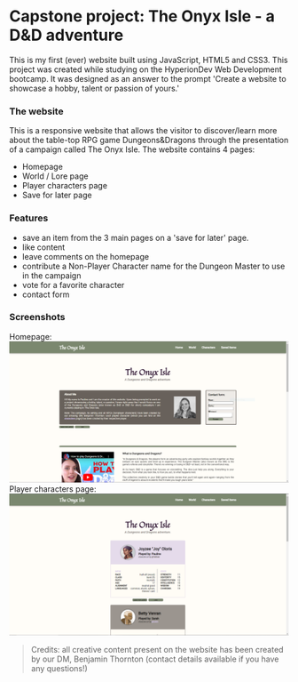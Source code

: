 # Capstone project: The Onyx Isle - a D&D adventure

This is my first (ever) website built using JavaScript, HTML5 and CSS3.
This project was created while studying on the HyperionDev Web Development bootcamp. It was designed as an answer to the prompt 'Create a website to showcase a hobby, talent or passion of yours.'

### The website
This is a responsive website that allows the visitor to discover/learn more about the table-top RPG game Dungeons&Dragons through the presentation of a campaign called The Onyx Isle.
The website contains 4 pages: 
* Homepage
* World / Lore page
* Player characters page
* Save for later page

### Features
* save an item from the 3 main pages on a 'save for later' page.
* like content
* leave comments on the homepage
* contribute a Non-Player Character name for the Dungeon Master to use in the campaign
* vote for a favorite character
* contact form


### Screenshots
Homepage:
![homepage screenshot](/the-onyx-isle-capture1.PNG)
Player characters page:
![player characters page screenshot](/the-onyx-isle-capture2.PNG)

> Credits: all creative content present on the website has been created by our DM, Benjamin Thornton (contact details available if you have any questions!)
